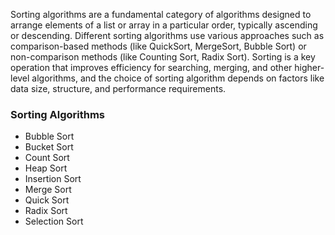Sorting algorithms are a fundamental category of algorithms designed to arrange elements of a list or array in a particular order, typically ascending or descending. Different sorting algorithms use various approaches such as comparison-based methods (like QuickSort, MergeSort, Bubble Sort) or non-comparison methods (like Counting Sort, Radix Sort). Sorting is a key operation that improves efficiency for searching, merging, and other higher-level algorithms, and the choice of sorting algorithm depends on factors like data size, structure, and performance requirements.

### Sorting Algorithms

- Bubble Sort
- Bucket Sort
- Count Sort
- Heap Sort
- Insertion Sort
- Merge Sort
- Quick Sort
- Radix Sort
- Selection Sort
